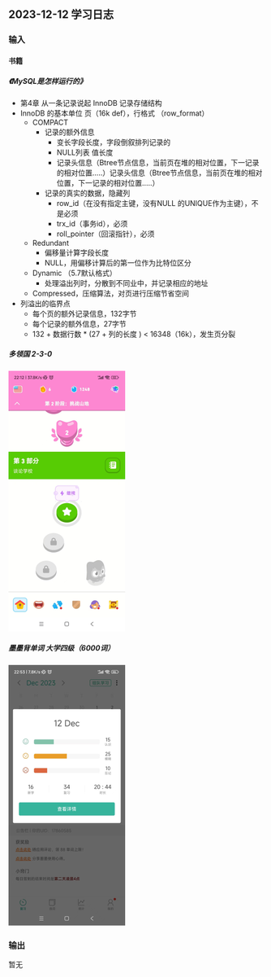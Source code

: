 ## 2023-12-12 学习日志

### 输入

#### 书籍

##### 《MySQL是怎样运行的》

-  第4章 从一条记录说起 InnoDB 记录存储结构
  - InnoDB 的基本单位 页（16k def），行格式 （row_format）
    - COMPACT
      - 记录的额外信息
        - 变长字段长度，字段倒叙排列记录的
        - NULL列表 值长度
        - 记录头信息（Btree节点信息，当前页在堆的相对位置，下一记录的相对位置.....）记录头信息（Btree节点信息，当前页在堆的相对位置，下一记录的相对位置.....）
      - 记录的真实的数据，隐藏列
        - row_id（在没有指定主键，没有NULL 的UNIQUE作为主键），不是必须
        - trx_id（事务id），必须
        - roll_pointer（回滚指针），必须
    - Redundant
      - 偏移量计算字段长度
      - NULL，用偏移计算后的第一位作为比特位区分
    - Dynamic （5.7默认格式）
      - 处理溢出列时，分散到不同业中，并记录相应的地址
    - Compressed，压缩算法，对页进行压缩节省空间
  - 列溢出的临界点
    - 每个页的额外记录信息，132字节
    - 每个记录的额外信息，27字节
    - 132 + 数据行数 * (27 + 列的长度 ) < 16348（16k），发生页分裂

##### 多领国  2-3-0

<img src="../../2023/img/image-20231212225317110.png" alt="image-20231212225317110" style="zoom:50%;" />

##### 墨墨背单词 大学四级（6000词）

<img src="../../2023/img/image-20231212225351601.png" alt="image-20231212225351601" style="zoom:50%;" />

### 输出

暂无

